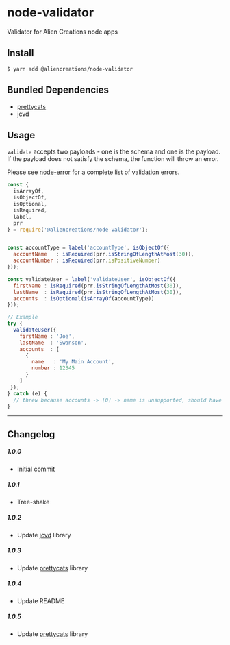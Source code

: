 # node-validator
Validator for Alien Creations node apps

## Install

```
$ yarn add @aliencreations/node-validator
```

## Bundled Dependencies
- [prettycats](https://github.com/seancannon/prettycats)
- [jcvd](https://github.com/seancannon/jcvd)

## Usage
`validate` accepts two payloads - one is the schema and one is the payload. If the payload
does not satisfy the schema, the function will throw an error. 

Please see [node-error](https://github.com/aliencreations/node-error) for 
a complete list of validation errors. 

```js
const {
  isArrayOf,
  isObjectOf,
  isOptional,
  isRequired,
  label,
  prr
} = require('@aliencreations/node-validator');


const accountType = label('accountType', isObjectOf({
  accountName   : isRequired(prr.isStringOfLengthAtMost(30)),
  accountNumber : isRequired(prr.isPositiveNumber)
}));

const validateUser = label('validateUser', isObjectOf({
  firstName : isRequired(prr.isStringOfLengthAtMost(30)),
  lastName  : isRequired(prr.isStringOfLengthAtMost(30)),
  accounts  : isOptional(isArrayOf(accountType))
}));

// Example
try {
  validateUser({ 
    firstName : 'Joe',
    lastName  : 'Swanson',
    accounts  : [
      { 
        name   : 'My Main Account',
        number : 12345
      }
    ]
 });
} catch (e) {
  // threw because accounts -> [0] -> name is unsupported, should have been accountName
}

```
---
## Changelog

##### 1.0.0
  - Initial commit

##### 1.0.1
  - Tree-shake
  
##### 1.0.2
  - Update [jcvd](https://github.com/seancannon/jcvd) library

##### 1.0.3
  - Update [prettycats](https://github.com/seancannon/prettycats) library

##### 1.0.4
  - Update README

##### 1.0.5
  - Update [prettycats](https://github.com/seancannon/prettycats) library
